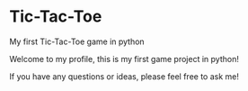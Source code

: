 # Tic-Tac-Toe
My first Tic-Tac-Toe game in python

Welcome to my profile, this is my first game project in python!

If you have any questions or ideas, please feel free to ask me!
